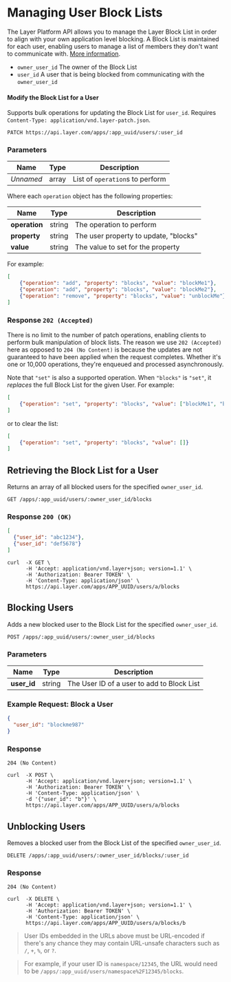 # Managing User Block Lists

The Layer Platform API allows you to manage the Layer Block List in order to align with your own application level blocking. A Block List is maintained for each user, enabling users to manage a list of members they don't want to communicate with. [More information](https://support.layer.com/hc/en-us/articles/204050814-What-happens-when-I-apply-a-Block-policy).

* `owner_user_id` The owner of the Block List
* `user_id`  A user that is being blocked from communicating with the `owner_user_id`

#### Modify the Block List for a User

Supports bulk operations for updating the Block List for `user_id`. Requires `Content-Type: application/vnd.layer-patch.json`.

```request
PATCH https://api.layer.com/apps/:app_uuid/users/:user_id
```

### Parameters

| Name       |  Type | Description  |
|------------|-------|--------------|
| _Unnamed_  | array | List of `operation`s to perform |

Where each `operation` object has the following properties:

| Name       |  Type | Description  |
|------------|-------|--------------|
| **operation** | string | The operation to perform |
| **property** | string | The user property to update, "blocks" |
| **value** | string | The value to set for the property |

For example:
```json
[
    {"operation": "add", "property": "blocks", "value": "blockMe1"},
    {"operation": "add", "property": "blocks", "value": "blockMe2"},
    {"operation": "remove", "property": "blocks", "value": "unblockMe"}
]
```

### Response `202 (Accepted)`

There is no limit to the number of patch operations, enabling clients to perform bulk manipulation of block lists. The reason we use `202 (Accepted)` here as opposed to `204 (No Content)` is because the updates are not guaranteed to have been applied when the request completes. Whether it's one or 10,000 operations, they're enqueued and processed asynchronously.

Note that `"set"` is also a supported operation.  When `"blocks"` is `"set"`, it _replaces_ the full Block List for the given User.  For example:

```json
[
    {"operation": "set", "property": "blocks", "value": ["blockMe1", "blockMe2"]}
]
```
or to clear the list:

```json
[
    {"operation": "set", "property": "blocks", "value": []}
]
```

## Retrieving the Block List for a User

Returns an array of all blocked users for the specified `owner_user_id`.

```request
GET /apps/:app_uuid/users/:owner_user_id/blocks
```

### Response `200 (OK)`

```json
[
  {"user_id": "abc1234"},
  {"user_id": "def5678"}
]
```

```console
curl  -X GET \
      -H 'Accept: application/vnd.layer+json; version=1.1' \
      -H 'Authorization: Bearer TOKEN' \
      -H 'Content-Type: application/json' \
      https://api.layer.com/apps/APP_UUID/users/a/blocks
```

## Blocking Users

Adds a new blocked user to the Block List for the specified `owner_user_id`.

```request
POST /apps/:app_uuid/users/:owner_user_id/blocks
```

### Parameters

| Name       |  Type | Description  |
|------------|-------|--------------|
| **user_id**  | string | The User ID of a user to add to Block List |

### Example Request: Block a User

```json
{
  "user_id": "blockme987"
}
```

### Response

```text
204 (No Content)
```

```console
curl  -X POST \
      -H 'Accept: application/vnd.layer+json; version=1.1' \
      -H 'Authorization: Bearer TOKEN' \
      -H 'Content-Type: application/json' \
      -d '{"user_id": "b"}' \
      https://api.layer.com/apps/APP_UUID/users/a/blocks
```

## Unblocking Users

Removes a blocked user from the Block List of the specified `owner_user_id`.

```request
DELETE /apps/:app_uuid/users/:owner_user_id/blocks/:user_id
```

### Response

```text
204 (No Content)
```

```console
curl  -X DELETE \
      -H 'Accept: application/vnd.layer+json; version=1.1' \
      -H 'Authorization: Bearer TOKEN' \
      -H 'Content-Type: application/json' \
      https://api.layer.com/apps/APP_UUID/users/a/blocks/b
```

> User IDs embedded in the URLs above must be URL-encoded if there's any chance they may contain URL-unsafe characters such as `/`, `+`, `%`, or `?`.

> For example, if your user ID is `namespace/12345`, the URL would need to be `/apps/:app_uuid/users/namespace%2F12345/blocks`.

